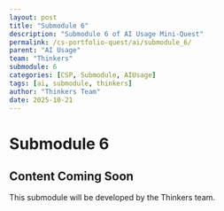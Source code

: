 ```yaml
---
layout: post
title: "Submodule 6"
description: "Submodule 6 of AI Usage Mini-Quest"
permalink: /cs-portfolio-quest/ai/submodule_6/
parent: "AI Usage"
team: "Thinkers"
submodule: 6
categories: [CSP, Submodule, AIUsage]
tags: [ai, submodule, thinkers]
author: "Thinkers Team"
date: 2025-10-21
---
```


# Submodule 6

## Content Coming Soon
This submodule will be developed by the Thinkers team.
